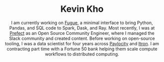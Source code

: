 ---
title: Kevin Kho
subtitle: "I am currently working on [Fugue](https://github.com/fugue-project/fugue/), a minimal interface to bring Python, Pandas, and SQL code to Spark, Dask, and Ray. Most recently, I was at [Prefect](https://github.com/PrefectHQ/prefect) as an Open Source Community Engineer, where I managed the Slack community and created content. Before working on open-source tooling, I was a data scientist for four years across [Paylocity](https://www.paylocity.com/) and [Itron](https://www.itron.com/).

I am contracting part time with a Fortune 50 bank helping them scale compute workflows to distributed computing."

seo_title: Kevin Kho | Big Data, Open Source, Machine Learning Engineering, Fugue

posts_section_heading: Recent Posts
projects_section_heading: My Projects
---